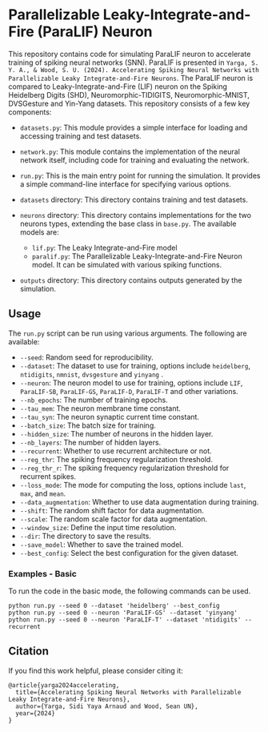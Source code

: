 # Parallelizable Leaky-Integrate-and-Fire (ParaLIF) Neuron

This repository contains code for simulating ParaLIF neuron to accelerate training of spiking neural networks (SNN). ParaLIF is presented in `Yarga, S. Y. A., & Wood, S. U. (2024). Accelerating Spiking Neural Networks with Parallelizable Leaky Integrate-and-Fire Neurons`. The ParaLIF neuron is compared to Leaky-Integrate-and-Fire (LIF) neuron on the Spiking Heidelberg Digits (SHD), Neuromorphic-TIDIGITS, Neuromorphic-MNIST, DVSGesture and Yin-Yang datasets. This repository consists of a few key components:

- `datasets.py`: This module provides a simple interface for loading and accessing training and test datasets.

- `network.py`: This module contains the implementation of the neural network itself, including code for training and evaluating the network.

- `run.py`: This is the main entry point for running the simulation. It provides a simple command-line interface for specifying various options.

- `datasets` directory: This directory contains training and test datasets.

- `neurons` directory: This directory contains implementations for the two neurons types, extending the base class in `base.py`. The available models are:

	-  `lif.py`: The Leaky Integrate-and-Fire model  
	-  `paralif.py`: The Parallelizable Leaky-Integrate-and-Fire Neuron model. It can be simulated with various spiking functions.

- `outputs` directory: This directory contains outputs generated by the simulation.


## Usage
The `run.py` script can be run using various arguments. The following are available:

- `--seed`: Random seed for reproducibility.
- `--dataset`: The dataset to use for training, options include `heidelberg`, `ntidigits`, `nmnist`, `dvsgesture` and `yinyang` .
- `--neuron`: The neuron model to use for training, options include `LIF`, `ParaLIF-SB`, `ParaLIF-GS`, `ParaLIF-D`, `ParaLIF-T` and other variations.
- `--nb_epochs`: The number of training epochs.
- `--tau_mem`: The neuron membrane time constant.
- `--tau_syn`: The neuron synaptic current time constant.
- `--batch_size`: The batch size for training.
- `--hidden_size`: The number of neurons in the hidden layer.
- `--nb_layers`: The number of hidden layers.
- `--recurrent`: Whether to use recurrent architecture or not.
- `--reg_thr`: The spiking frequency regularization threshold.
- `--reg_thr_r`: The spiking frequency regularization threshold for recurrent spikes.
- `--loss_mode`: The mode for computing the loss, options include `last`, `max`, and `mean`.
- `--data_augmentation`: Whether to use data augmentation during training.
- `--shift`: The random shift factor for data augmentation.
- `--scale`: The random scale factor for data augmentation.
- `--window_size`: Define the input time resolution.
- `--dir`: The directory to save the results.
- `--save_model`: Whether to save the trained model.
- `--best_config`: Select the best configuration for the given dataset.

### Examples - Basic
To run the code in the basic mode, the following commands can be used.
```console
python run.py --seed 0 --dataset 'heidelberg' --best_config
python run.py --seed 0 --neuron 'ParaLIF-GS' --dataset 'yinyang'
python run.py --seed 0 --neuron 'ParaLIF-T' --dataset 'ntidigits' --recurrent
```




## Citation
If you find this work helpful, please consider citing it:

```
@article{yarga2024accelerating,
  title={Accelerating Spiking Neural Networks with Parallelizable Leaky Integrate-and-Fire Neurons},
  author={Yarga, Sidi Yaya Arnaud and Wood, Sean UN},
  year={2024}
}
```